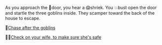 As you approach the 🚪door, you hear a 😱shriek. You 💥bust open the door and startle the three goblins inside. They scamper toward the back of the house to escape.

👺[Chase after the goblins](../4/2.md)

👩‍💼[Check on your wife, to make sure she's safe](../4/1.md)

